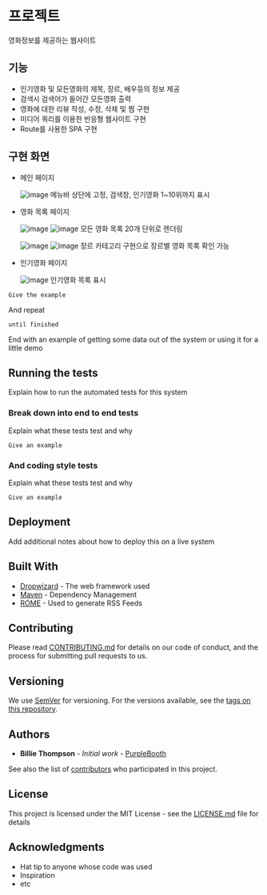 # 프로젝트

영화정보를 제공하는 웹사이트

## 기능

* 인기영화 및 모든영화의 제목, 장르, 배우등의 정보 제공                                                                                                                                                                                                                      
* 검색시 검색어가 들어간 모든영화 출력                                                                                                                                                                                                                                      
* 영화에 대한 리뷰 작성, 수정, 삭제 및 찜 구현                                                                                                                                                                                                                              
* 미디어 쿼리를 이용한 반응형 웹사이트 구현                                                                                                                                                                                                                                  
* Route를 사용한 SPA 구현                                                                                                                                                                                                                                                 

## 구현 화면

* 메인 페이지
  
  ![image](https://github.com/user-attachments/assets/f88bc562-a5f1-47da-82cb-06e25b1f95f1)
메뉴바 상단에 고정, 검색창, 인기영화 1~10위까지 표시


* 영화 목록 페이지

  ![image](https://github.com/user-attachments/assets/b08ae86c-553e-4456-b906-9dd69617516c)
  ![image](https://github.com/user-attachments/assets/fb5c9434-d730-416d-96ea-623746ea2d3e)
  모든 영화 목록 20개 단위로 렌더링

  ![image](https://github.com/user-attachments/assets/45c8ed38-e0b5-4512-9e26-df974b8b999d)
  ![image](https://github.com/user-attachments/assets/11953d00-0bb2-4e8c-8e56-aeb61b845e8c)
  장르 카테고리 구현으로 장르별 영화 목록 확인 가능

* 인기영화 페이지

  ![image](https://github.com/user-attachments/assets/d77b4bff-68c0-42db-852d-3873ef511e35)
  인기영화 목록 표시




```
Give the example
```

And repeat

```
until finished
```

End with an example of getting some data out of the system or using it for a little demo

## Running the tests

Explain how to run the automated tests for this system

### Break down into end to end tests

Explain what these tests test and why

```
Give an example
```

### And coding style tests

Explain what these tests test and why

```
Give an example
```

## Deployment

Add additional notes about how to deploy this on a live system

## Built With

* [Dropwizard](http://www.dropwizard.io/1.0.2/docs/) - The web framework used
* [Maven](https://maven.apache.org/) - Dependency Management
* [ROME](https://rometools.github.io/rome/) - Used to generate RSS Feeds

## Contributing

Please read [CONTRIBUTING.md](https://gist.github.com/PurpleBooth/b24679402957c63ec426) for details on our code of conduct, and the process for submitting pull requests to us.

## Versioning

We use [SemVer](http://semver.org/) for versioning. For the versions available, see the [tags on this repository](https://github.com/your/project/tags). 

## Authors

* **Billie Thompson** - *Initial work* - [PurpleBooth](https://github.com/PurpleBooth)

See also the list of [contributors](https://github.com/your/project/contributors) who participated in this project.

## License

This project is licensed under the MIT License - see the [LICENSE.md](LICENSE.md) file for details

## Acknowledgments

* Hat tip to anyone whose code was used
* Inspiration
* etc
